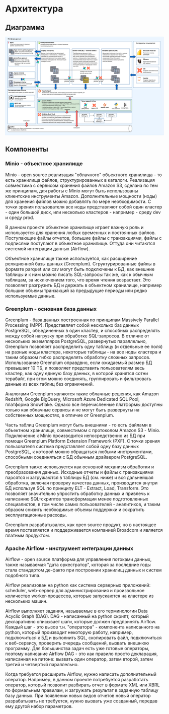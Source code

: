 Архитектура
================



Диаграмма
----------

![diagram](cbu-data-platform.drawio.png)

Компоненты
-----------

### Minio - объектное хранилище ###

Minio - open source реализация "облачного" объектного хранилища -
то есть хранилища файлов, структурированных в каталоги.
Реализация совместима с сервисом хранения файлов Amazon S3, сделана
по тем же принципам, для работы с Minio могут быть использованы
клиентские инструменты Amazon. Дополнительные мощности (ноды) для хранения файлов
можно добавлять по мере необходимости. С точки зрения пользователя
все ноды представляют собой один кластер - один большой диск,
или несколько кластеров - например - среду dev и среду prod.

В данном проекте объектное хранилище играет важную роль
и используется для хранения любых временных и постоянных файлов.
Поступающие файлы отчетов, большие файлы с транзакциями, файлы
с подписями поступают в объектное хранилище. Оттуда они
читаются системой интеграции данных (Airflow).

Объектное хранилище также используется, как расширение реляционной
базы данных (Greenplum). Структурированные файлы в формате parquet
или csv могут быть подключены к БД, как внешние таблицы и к ним
можно писать SQL-запросы так же, как к обычным таблицам, за исключением того,
что время чтения возрастает. Это позволяет разгрузить БД и держать
в объектном хранилище, например большие объемы транзакций за
предыдущие периоды или редко используемые данные.

### Greenplum - основная база данных ###

Greenplum - база данных построенная по принципам Massively Parallel Processing (MPP).
Представляет собой несколько баз данных PostgreSQL, объединенных в один кластер,
и способных распределять между собой нагрузку при обработке SQL-запросов.
В отличие от нескольких экземпляров PostgreSQL, развернутых параллельно,
Greenplum позволяет распределить одну таблицу (и отдельные ее поля) на разные ноды кластера,
некоторые таблицы - на все ноды кластера и таким образом гибко распределять обработку
сложных запросов. Использование Greenplum оправдвно, если ожидаемый размер БД превышает 10 ТБ,
и позволяет представить пользователям весь кластер, как одну единую базу данных,
в которой хранятся сотни терабайт, при этом можно соединять, группировать и фильтровать
данные из всех таблиц без ограничений.

Аналогами Greenplum являются такие облачные решения, как Amazon Redshift,
Google BigQuery, Microsoft Azure Dedicated SQL Pool, платформа Snowflake.
Однако все перечисленные платформы доступны только как облачные сервисы
и не могут быть развернуты на собственных мощностях, в отличие от Greenplum.

Часть таблиц Greenplum могут быть внешними - то есть файлами в объектном хранилище,
совместимом с протоколом Amazon S3 - Minio. Подключение к Minio производится непосредственно
из БД при помощи Greenplum Platform Extension Framework (PXF).
С точки зрения пользователя система представляет собой одну базу данных PostgreSQL,
к которой можно обращаться любыми инструментами, способными соединяться с БД 
обычным драйвером PostgreSQL.

Greenplum также используется как основной механизм обработки и преобразования данных.
Исходные отчеты и файлы с транзакциями парсятся и загружаются в таблицы БД (см. ниже) и
вся дальнейшая обработка, включая проверку качества данных, производится
внутри БД используя SQL по принципу ELT - Extract, Load, Transform.
Это позволяет значительно упростить обработку данных и привлечь к написанию
SQL-скриптов трансформации менее подготовленных специалистов, в том числе
самих пользователей - аналитиков, и таким образом снизить необходимые
объемы поддержки и сократить эксплуатационные расходы.

Greenplum разрабатывался, как open source продукт, но в настоящее время поставляется
и поддерживается компанией Broadcom и является платным продуктом.


### Apache Airflow - инструмент интеграции данных ###

Airflow - open source платформа для управления потоками данных, также
называемая "дата оркестратор", которая за последние годы стала стандартом
де-факто при построении хранилищ данных и систем подобного типа.

Airflow реализован на python как система серверных приложений:
scheduler, web-сервер для администрирования и произвольное количество
worker-процессов, которые запускаются на кластере из нескольких машин.

Airflow выполняет задания, называемые в его терминологии Data Acyclic Graph (DAG).
DAG - написанный на python скрипт, который декларативно описывает
шаги, которые должен предпринять Airflow. Каждый шаг - это вызов
т.н. "оператора" - компонента написанного на python, который производит
некоторую работу, например, подключиться к БД и выполнить SQL, скопировать файл,
подключиться к веб-сервису, проверить очередь сообщений, вызвать внешнюю программу.
Для большинства задач есть уже готовые операторы, поэтому написание Airflow DAG - 
это как правило просто декларация, написанная на питоне: вызвать один оператор,
затем второй, затем третий и четвертый параллельно.

Когда требуется расширить Airflow, нужно написать дополнительный оператор.
Например, в данном проекте потребуется разработать оператор, который позволит
разбирать отчет в формате XML или XBRL по формальным правилам, и загружать
результат в заданную таблицу базу данных. При появлении новых видов отчетов
новый оператор разрабатывать не требуется, нужно вызвать уже созданный,
передав ему другой набор параметров.
